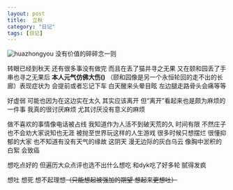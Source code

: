 ```yaml
---
layout: post
title:  立秋
category: "日记"
tags: [日记]
---
```

![huazhongyou](颐和园画中游.png)
没有价值的碎碎念一则

转眼已经到秋天 还有很多事没有做完 而且在丢了猫并寻之无果 又在颐和园丢了手串也寻之无果后 **本人元气仿佛大伤()** （颐和园像是另一个永恒轮回的走不出的长廊）表现症状为 会提前或者忘记下车 白天醒来头晕目眩 左边腿走路骨头会痛等等

好虚弱 可能也因为在这边实在太久 其实应该离开 但“离开”看起来也是颇为麻烦的一件事 我真的很讨厌麻烦 尤其讨厌没有意义的麻烦 

做不喜欢的事情像电话被占线 我知道作为人活不到破天荒的久 时间有限 不然庄子也不会劝大家说知也无涯 被抛至世界玩这样的人生游戏 很多时候只想摆烂 很懂抑郁的大家 也不知道有没有天气的缘故 这阴天 漫无边际的灰白乌云 像胸中淤积的白絮 会致癌

想吃点好的 但遍历大众点评也选不出什么想吃 和dyk吃了好多轮 腻得发疯 

想吐 想死 想不起理想~~（只能想起被强加的期望 想起来更想吐）~~